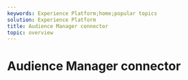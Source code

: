 ```yaml
---
keywords: Experience Platform;home;popular topics
solution: Experience Platform
title: Audience Manager connector
topic: overview
---
```


# Audience Manager connector
